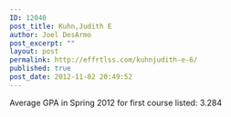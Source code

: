 ```yaml
---
ID: 12040
post_title: Kuhn,Judith E
author: Joel DesArmo
post_excerpt: ""
layout: post
permalink: http://effrtlss.com/kuhnjudith-e-6/
published: true
post_date: 2012-11-02 20:49:52
---
```

<p>Average GPA in Spring 2012 for first course listed: 3.284</p>